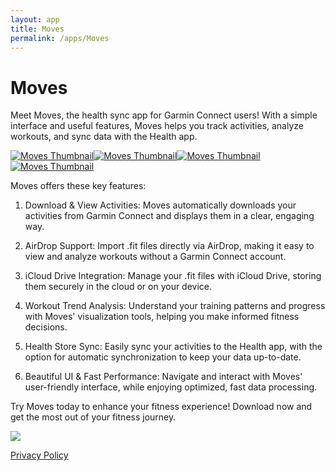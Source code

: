 ```yaml
---
layout: app
title: Moves
permalink: /apps/Moves
---
```


# Moves

Meet Moves, the health sync app for Garmin Connect users! With a simple interface and useful features, Moves helps you track activities, analyze workouts, and sync data with the Health app.

<div class="image-row" markdown="1" >

[![Moves Thumbnail](/assets/apps/Moves1.png)](/assets/apps/Moves1.png)[![Moves Thumbnail](/assets/apps/Moves2.png)](/assets/apps/Moves2.png)[![Moves Thumbnail](/assets/apps/Moves3.png)](/assets/apps/Moves3.png)[![Moves Thumbnail](/assets/apps/Moves4.png)](/assets/apps/Moves4.png)

</div>

Moves offers these key features:

1. Download & View Activities: Moves automatically downloads your activities from Garmin Connect and displays them in a clear, engaging way.

2. AirDrop Support: Import .fit files directly via AirDrop, making it easy to view and analyze workouts without a Garmin Connect account.

3. iCloud Drive Integration: Manage your .fit files with iCloud Drive, storing them securely in the cloud or on your device.

4. Workout Trend Analysis: Understand your training patterns and progress with Moves' visualization tools, helping you make informed fitness decisions.

5. Health Store Sync: Easily sync your activities to the Health app, with the option for automatic synchronization to keep your data up-to-date.

6. Beautiful UI & Fast Performance: Navigate and interact with Moves' user-friendly interface, while enjoying optimized, fast data processing.

Try Moves today to enhance your fitness experience! Download now and get the most out of your fitness journey.

[![](/assets/apps/AppStore.svg)](http://appstore.com/id6448230118)

[Privacy Policy](/Moves/PrivacyPolicy)

